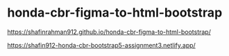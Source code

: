 # honda-cbr-figma-to-html-bootstrap
https://shafinrahman912.github.io/honda-cbr-figma-to-html-bootstrap/

https://shafin912-honda-cbr-bootstrap5-assignment3.netlify.app/

